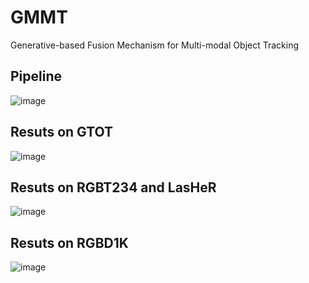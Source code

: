 # GMMT
Generative-based Fusion Mechanism for Multi-modal Object Tracking

## Pipeline

![image](https://github.com/Zhangyong-Tang/GMMT/assets/28916428/ac62056d-d81a-42ba-9df2-c4073c054e15)



## Resuts on GTOT

![image](https://github.com/Zhangyong-Tang/GMMT/assets/28916428/0186f3fc-5703-43b7-9f4d-6efeb1890edb)

## Resuts on RGBT234 and LasHeR

![image](https://github.com/Zhangyong-Tang/GMMT/assets/28916428/9ee235d1-63f5-477a-a39c-5a1e40b7c65d)

## Resuts on RGBD1K

![image](https://github.com/Zhangyong-Tang/GMMT/assets/28916428/fe3723b9-f8fc-4173-8740-f98c3292d2de)

